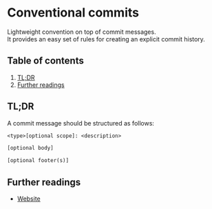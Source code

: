 # Conventional commits

Lightweight convention on top of commit messages.<br/>
It provides an easy set of rules for creating an explicit commit history.

## Table of contents <!-- omit in toc -->

1. [TL;DR](#tldr)
1. [Further readings](#further-readings)

## TL;DR

A commit message should be structured as follows:

```txt
<type>[optional scope]: <description>

[optional body]

[optional footer(s)]
```

## Further readings

- [Website]

<!-- upstream -->
[website]: https://www.conventionalcommits.org
